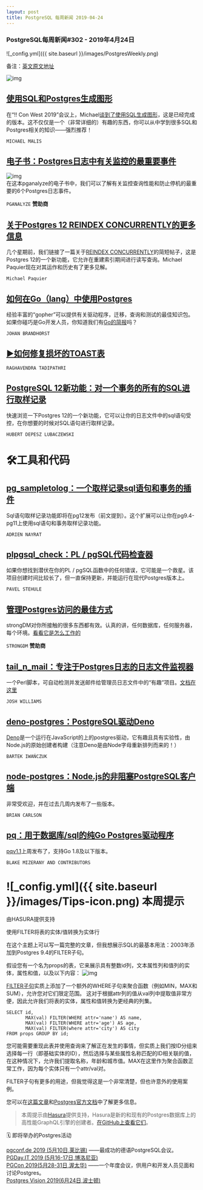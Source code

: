 ```yaml
---
layout: post
title: PostgreSQL 每周新闻 2019-04-24
---
```


### PostgreSQL每周新闻#302 - 2019年4月24日
![_config.yml]({{ site.baseurl }}/images/PostgresWeekly.png)

备注：[英文原文地址](https://postgresweekly.com/issues/302)

![img](https://res.cloudinary.com/cpress/image/upload/w_1280,e_sharpen:60/kkezxirgkdbs56ajblmu.jpg)

## [使用SQL和Postgres生成图形](https://malisper.me/generating-fractals-with-postgres-escape-time-fractals/)

在“!! Con West 2019”会议上，Michael[谈到了使用SQL生成图形](https://www.youtube.com/watch?v=xKoYIvMFnoQ)，这是已经完成的版本。这不仅仅是一个（非常详细的）有趣的东西，你可以从中学到很多SQL和Postgres相关的知识——强烈推荐！

`MICHAEL MALIS`

## [电子书：Postgres日志中有关监控的最重要事件](https://pganalyze.com/ebooks/monitoring-postgres-logs?utm_source=PostgresWeeklyPrimary)
![img](https://copm.s3.amazonaws.com/0da05f27.png)  
在这本pganalyze的电子书中，我们可以了解有关监控查询性能和防止停机的最重要的6个Postgres日志事件。

`PGANALYZE` **赞助商**

## [关于Postgres 12 REINDEX CONCURRENTLY的更多信息](https://paquier.xyz/postgresql-2/postgres-12-reindex-concurrently/)
几个星期前，我们链接了一篇关于[REINDEX CONCURRENTLY](https://www.depesz.com/2019/03/29/waiting-for-postgresql-12-reindex-concurrently/)的简短帖子，这是Postgres 12的一个新功能，它允许在重建索引期间进行读写查询。Michael Paquier现在对其运作和历史有了更多见解。

`Michael Paquier`

## [如何在Go（lang）中使用Postgres](https://jbrandhorst.com/post/postgres/)
经验丰富的“gopher”可以提供有关驱动程序，迁移，查询和测试的最佳知识包。 如果你碰巧是Go开发人员，你知道我们有[Go的简报](https://golangweekly.com/?utm_source=pg&utm_medium=email&utm_campaign=cross_promo&utm_content=302)吗？

`JOHAN BRANDHORST`

## [▶如何修复损坏的TOAST表](https://www.youtube.com/watch?v=4jcC-lYGM0k)

`RAGHAVENDRA TADIPATHRI`

## [PostgreSQL 12新功能：对一个事务的所有的SQL进行取样记录](https://www.depesz.com/2019/04/18/waiting-for-postgresql-12-log-all-statements-from-a-sample-of-transactions/)
快速浏览一下Postgres 12的一个新功能，它可以让你的日志文件中的sql语句受控，在你想要的时候对SQL语句进行取样记录。

`HUBERT DEPESZ LUBACZEWSKI`

# 🛠工具和代码

## [pg_sampletolog：一个取样记录sql语句和事务的插件](https://github.com/anayrat/pg_sampletolog)

Sql语句取样记录功能即将在pg12发布（前文提到）。这个扩展可以让你在pg9.4-pg11上使用sql语句和事务取样记录功能。

`ADRIEN NAYRAT`

## [plpgsql_check：PL / pgSQL代码检查器](https://github.com/okbob/plpgsql_check)
如果你想找到潜伏在你的PL / pgSQL函数中的任何错误，它可能是一个救星。该项目创建时间比较长了，但一直保持更新，并能运行在现代Postgres版本上。

`PAVEL STEHULE`

## [管理Postgres访问的最佳方式](https://www.strongdm.com/product/?utm_source=&utm_medium=email&utm_campaign=2019-04-24%20-%20%5BUSA%5D%20-%20%5BSchD%5D%20-%20%5BSDM%5D%20-%20%5BENT%5D%20-%20PGW)
strongDM对你所接触的很多东西都有效。认真的讲，任何数据库，任何服务器，每个环境。[看看它是怎么工作的](https://www.strongdm.com/product/?utm_source=&utm_medium=email&utm_campaign=2019-04-24%20-%20%5BUSA%5D%20-%20%5BSchD%5D%20-%20%5BSDM%5D%20-%20%5BENT%5D%20-%20PGW)

`STRONGDM` **赞助商**

## [tail_n_mail：专注于Postgres日志的日志文件监视器](https://github.com/bucardo/tail_n_mail)
一个Perl脚本，可自动检测并发送邮件给管理员日志文件中的“有趣”项目。[文档在这里](https://bucardo.org/tail_n_mail/)

`JOSH WILLIAMS`

## [deno-postgres：PostgreSQL驱动Deno](https://github.com/bartlomieju/deno-postgres)
[Deno](https://github.com/denoland/deno)是一个运行在JavaScript的上的postgres驱动，它有趣且具有实验性，由Node.js的原始创建者构建（注意Deno是由Node字母重新排列而来的！）

`BARTEK IWAŃCZUK`

## [node-postgres：Node.js的非阻塞PostgreSQL客户端](https://github.com/brianc/node-postgres)
非常受欢迎，并在过去几周内发布了一些版本。

`BRIAN CARLSON`

## [pq：用于数据库/sql的纯Go Postgres驱动程序](https://github.com/lib/pq)
[pqv1.1](https://github.com/lib/pq/releases/tag/v1.1.0)上周发布了，支持Go 1.8及以下版本。

`BLAKE MIZERANY AND CONTRIBUTORS`

# ![_config.yml]({{ site.baseurl }}/images/Tips-icon.png)   本周提示
由HASURA提供支持

使用FILTER将表的实体/值转换为实体行

在这个主题上可以写一篇完整的文章，但我想展示SQL的最基本用法：2003年添加到Postgres 9.4的FILTER子句。

假设您有一个名为props的表，它来展示具有整数id列，文本属性列和值列的实体，属性和值，以及以下内容：
![img](https://res.cloudinary.com/cpress/image/upload/v1556051543/gyrmqkc10uqzt0liqnmi.jpg)  

[FILTER子句](https://modern-sql.com/feature/filter)实质上添加了一个额外的WHERE子句来聚合函数（例如MIN，MAX和SUM），允许您对它们限定范围。
这对于根据attr列的值从val列中提取值非常方便，因此允许我们将表的实体，属性和值转换为更经典的列集。

```
SELECT id,
       MAX(val) FILTER(WHERE attr='name') AS name,
       MAX(val) FILTER(WHERE attr='age') AS age,
       MAX(val) FILTER(where attr='city') AS city
FROM props GROUP BY id;
```

您可能需要重现此表并使用查询来了解正在发生的事情，但实质上我们按ID分组来选择每一行（即基础实体的ID），然后选择与某些属性名称匹配的ID相关联的值，在这种情况下，允许我们提取名称，年龄和城市值。MAX在这里作为聚合函数正常工作，因为每个实体只有一个attr/val对。

FILTER子句有更多的用途，但我觉得这是一个非常清楚，但也许意外的使用案例。

您可以在[这篇文章](https://medium.com/little-programming-joys/the-filter-clause-in-postgres-9-4-3dd327d3c852)和[Postgres官方文档](https://www.postgresql.org/docs/9.5/sql-expressions.html#SYNTAX-AGGREGATES)中了解更多信息。

>本周提示由[Hasura](https://github.com/hasura/graphql-engine)提供支持，Hasura是新的和现有的Postgres数据库上的高性能GraphQL引擎的创建者。[在GitHub上查看它们](https://github.com/hasura/graphql-engine)。

🗓  即将举办的Postgres活动  

 [pgconf.de 2019 (5月10日,莱比锡)](https://2019.pgconf.de/) ——最成功的德语PostgreSQL会议。  
 [PGDay.IT 2019 (5月16-17日,博洛尼亚)](https://2019.pgday.it/en/)  
 [PGCon 2019(5月28-31日,渥太华)](https://www.pgcon.org/2019/) ——一个年度会议，供用户和开发人员见面和讨论Postgres。  
 [Postgres Vision 2019(6月24日,波士顿)](https://postgresvision.com/)  
 

